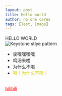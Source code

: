 ```yaml
---
layout: post
title: Hello world
author: no one cares
tags: [Test, Image]
---
```

HELLO WORLD
<br>
![Keystone stlye pattern](/keystonepattern.jpg)
* 诶嘿嘿嘿嘿
* 鸡汤来喽
* 为什么不喝
* <font color = "#ddd000">喝！为什么不喝！
<br>
<a style = 'color:red' href = 'https://www.bilibili.com/?spm_id_from=333.999.b_696e7465726e6174696f6e616c486561646572.1'> bilibili </a>


